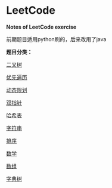 # LeetCode

**Notes of LeetCode exercise**

前期题目适用python刷的，后来改用了java

**题目分类：**

[二叉树](./二叉树)

[优先遍历](./优先遍历)

[动态规划](./动态规划)

[双指针](./双指针)

[哈希表](./哈希表)

[字符串](./字符串)

[排序](./排序)

[数学](./数学)

[数组](./数组)

[字典树](./字典树)





